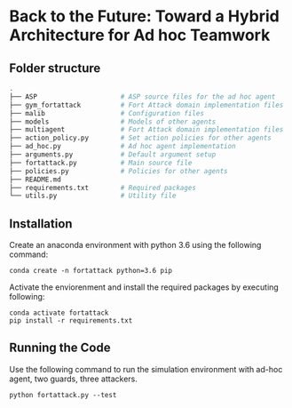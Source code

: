 # Back to the Future: Toward a Hybrid Architecture for Ad hoc Teamwork

## Folder structure

```bash
.
├── ASP                     # ASP source files for the ad hoc agent
├── gym_fortattack          # Fort Attack domain implementation files
├── malib                   # Configuration files
├── models                  # Models of other agents
├── multiagent              # Fort Attack domain implementation files
├── action_policy.py        # Set action policies for other agents
├── ad_hoc.py               # Ad hoc agent implementation
├── arguments.py            # Default argument setup
├── fortattack.py           # Main source file
├── policies.py             # Policies for other agents
├── README.md
├── requirements.txt        # Required packages
└── utils.py                # Utility file
```

## Installation
Create an anaconda environment with python 3.6 using the following command:

```setup
conda create -n fortattack python=3.6 pip
```

Activate the enviorenment and install the required packages by executing following:

```setup
conda activate fortattack
pip install -r requirements.txt
```

## Running the Code
Use the following command to run the simulation environment with ad-hoc agent, two guards, three attackers.

```setup
python fortattack.py --test
```

